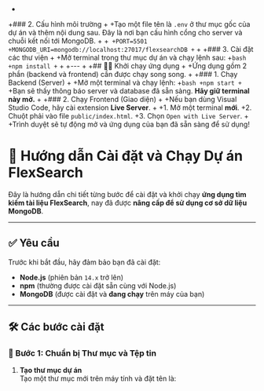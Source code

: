 +
+### 2. Cấu hình môi trường
+
+Tạo một file tên là `.env` ở thư mục gốc của dự án và thêm nội dung sau. Đây là nơi bạn cấu hình cổng cho server và chuỗi kết nối tới MongoDB.
+
+```
+PORT=5501
+MONGODB_URI=mongodb://localhost:27017/flexsearchDB
+```
+
+### 3. Cài đặt các thư viện
+
+Mở terminal trong thư mục dự án và chạy lệnh sau:
+```bash
+npm install
+```
+
+---
+
+## 🏃‍♂️ Khởi chạy ứng dụng
+
+Ứng dụng gồm 2 phần (backend và frontend) cần được chạy song song.
+
+### 1. Chạy Backend (Server)
+
+Mở một terminal và chạy lệnh:
+```bash
+npm start
+```
+Bạn sẽ thấy thông báo server và database đã sẵn sàng. **Hãy giữ terminal này mở.**
+
+### 2. Chạy Frontend (Giao diện)
+
+Nếu bạn dùng Visual Studio Code, hãy cài extension **Live Server**.
+
+1. Mở một terminal **mới**.
+2. Chuột phải vào file `public/index.html`.
+3. Chọn `Open with Live Server`.
+
+Trình duyệt sẽ tự động mở và ứng dụng của bạn đã sẵn sàng để sử dụng!

# 🚀 Hướng dẫn Cài đặt và Chạy Dự án FlexSearch

Đây là hướng dẫn chi tiết từng bước để cài đặt và khởi chạy **ứng dụng tìm kiếm tài liệu FlexSearch**, nay đã được **nâng cấp để sử dụng cơ sở dữ liệu MongoDB**.

---

## ✅ Yêu cầu

Trước khi bắt đầu, hãy đảm bảo bạn đã cài đặt:

- **Node.js** (phiên bản `14.x` trở lên)  
- **npm** (thường được cài đặt sẵn cùng với Node.js)  
- **MongoDB** (được cài đặt và **đang chạy** trên máy của bạn)

---

## 🛠️ Các bước cài đặt

### 🔹 Bước 1: Chuẩn bị Thư mục và Tệp tin

1. **Tạo thư mục dự án**  
   Tạo một thư mục mới trên máy tính và đặt tên là:
